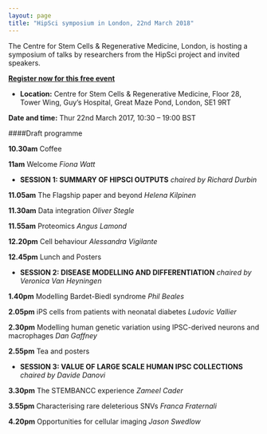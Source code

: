 ```yaml
---
layout: page
title: "HipSci symposium in London, 22nd March 2018"
---
```

The Centre for Stem Cells & Regenerative Medicine, London, is hosting a symposium of talks by researchers from the HipSci project and invited speakers.

**[Register now for this free event](https://www.eventbrite.co.uk/e/hipsci-symposium-tickets-40538256015?internal_ref=login)**

* **Location:** Centre for Stem Cells & Regenerative Medicine, Floor 28, Tower Wing, Guy’s Hospital, Great Maze Pond, London, SE1 9RT


**Date and time:** Thur 22nd March 2017, 10:30 – 19:00 BST


####Draft programme

**10.30am** Coffee

**11am** Welcome 
*Fiona Watt*

* **SESSION 1: SUMMARY OF HIPSCI OUTPUTS**
*chaired by Richard Durbin*

**11.05am** The Flagship paper and beyond
*Helena Kilpinen*

**11.30am** Data integration
*Oliver Stegle*

**11.55am** Proteomics
*Angus Lamond*

**12.20pm** Cell behaviour
*Alessandra Vigilante*

**12.45pm** Lunch and Posters

* **SESSION 2: DISEASE MODELLING AND DIFFERENTIATION**
*chaired by Veronica Van Heyningen*

**1.40pm** Modelling Bardet-Biedl syndrome
*Phil Beales*

**2.05pm** iPS cells from patients with neonatal diabetes
*Ludovic Vallier*

**2.30pm** Modelling human genetic variation using IPSC-derived neurons and macrophages
*Dan Gaffney*

**2.55pm** Tea and posters

* **SESSION 3: VALUE OF LARGE SCALE HUMAN IPSC COLLECTIONS**
*chaired by Davide Danovi*

**3.30pm** The STEMBANCC experience
*Zameel Cader*

**3.55pm** Characterising rare deleterious SNVs
*Franca Fraternali*

**4.20pm** Opportunities for cellular imaging
*Jason Swedlow*